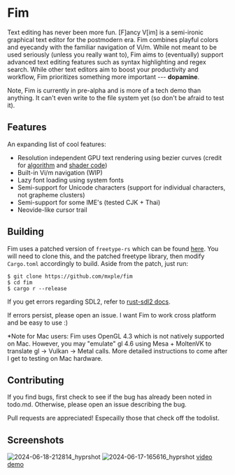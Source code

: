 # Fim
Text editing has never been more fun. [F]ancy V[im] is a semi-ironic graphical text editor for the postmodern era. Fim combines playful colors and eyecandy with the familiar navigation of Vi/m. While not meant to be used seriously (unless you really want to), Fim aims to (eventually) support advanced text editing features such as syntax highlighting and regex search. While other text editors aim to boost your productivity and workflow, Fim prioritizes something more important --- **dopamine**.

Note, Fim is currently in pre-alpha and is more of a tech demo than anything. It can't even write to the file system yet (so don't be afraid to test it).

## Features
An expanding list of cool features:
- Resolution independent GPU text rendering using bezier curves (credit for [algorithm](https://wdobbie.com/post/gpu-text-rendering-with-vector-textures/) and [shader code](https://github.com/GreenLightning/gpu-font-rendering?tab=MIT-1-ov-file#readme))
- Built-in Vi/m navigation (WIP)
- Lazy font loading using system fonts
- Semi-support for Unicode characters (support for individual characters, not grapheme clusters)
- Semi-support for some IME's (tested CJK + Thai)
- Neovide-like cursor trail

## Building
Fim uses a patched version of `freetype-rs` which can be found [here](https://github.com/mxple/freetype-rs/tree/master). You will need to clone this, and the patched freetype library, then modify `Cargo.toml` accordingly to build. Aside from the patch, just run:
```
$ git clone https://github.com/mxple/fim
$ cd fim
$ cargo r --release
```
If you get errors regarding SDL2, refer to [rust-sdl2 docs](https://github.com/Rust-SDL2/rust-sdl2).

If errors persist, please open an issue. I want Fim to work cross platform and be easy to use :)

*Note for Mac users: Fim uses OpenGL 4.3 which is not natively supported on Mac. However, you may "emulate" gl 4.6 using Mesa + MoltenVK to translate gl -> Vulkan -> Metal calls. More detailed instructions to come after I get to testing on Mac hardware.

## Contributing
If you find bugs, first check to see if the bug has already been noted in todo.md. Otherwise, please open an issue describing the bug.

Pull requests are appreciated! Especailly those that check off the todolist.

## Screenshots
![2024-06-18-212814_hyprshot](https://github.com/mxple/fim/assets/83033020/eba72f1b-fdc3-48b6-b4b6-418619908db8)
![2024-06-17-165616_hyprshot](https://github.com/mxple/fim/assets/83033020/6792ede3-40d8-4d82-bae2-f4c1263b545d)
[video demo](https://github.com/mxple/fim/assets/83033020/57495d11-1915-4375-ab59-2c1d6f85fc3)
